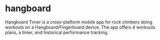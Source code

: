 # hangboard
Hangboard Timer is a cross-platform mobile app for rock climbers doing workouts on a Hangboard/Fingerboard device.  The app offers 4 workouts plans, a timer, and historical performance tracking.

